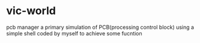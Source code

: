 # vic-world
pcb manager
a primary simulation of PCB(processing control block) using a simple shell coded by myself to achieve some fucntion
